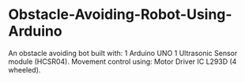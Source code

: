 # Obstacle-Avoiding-Robot-Using-Arduino

An obstacle avoiding bot built with:
 1 Arduino UNO
 1 Ultrasonic Sensor module (HCSR04).
Movement control using:
 Motor Driver IC L293D (4 wheeled).
